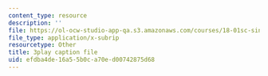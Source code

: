 ```yaml
---
content_type: resource
description: ''
file: https://ol-ocw-studio-app-qa.s3.amazonaws.com/courses/18-01sc-single-variable-calculus-fall-2010/efdba4de16a55b0ca70ed00742875d68_BGE3wb7H2PA.vtt
file_type: application/x-subrip
resourcetype: Other
title: 3play caption file
uid: efdba4de-16a5-5b0c-a70e-d00742875d68
---
```

